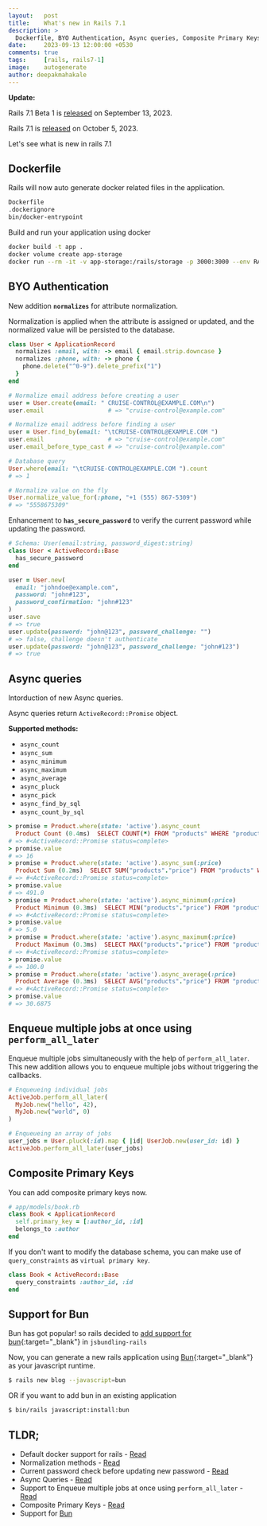 ```yaml
---
layout:   post
title:    What's new in Rails 7.1
description: >
  Dockerfile, BYO Authentication, Async queries, Composite Primary Keys, Bun support and more.
date:     2023-09-13 12:00:00 +0530
comments: true
tags:     [rails, rails7-1]
image:    autogenerate
author: deepakmahakale
---
```


**Update:**

Rails 7.1 Beta 1 is [released](https://edgeguides.rubyonrails.org/7_1_release_notes.html) on September 13, 2023.

Rails 7.1 is [released](https://rubyonrails.org/2023/10/5/Rails-7-1-0-has-been-released) on October 5, 2023.

Let's see what is new in rails 7.1

## Dockerfile

Rails will now auto generate docker related files in the application.

```sh
Dockerfile
.dockerignore
bin/docker-entrypoint
```

Build and run your application using docker

```sh
docker build -t app .
docker volume create app-storage
docker run --rm -it -v app-storage:/rails/storage -p 3000:3000 --env RAILS_MASTER_KEY=<your-config-master-key> app
```

<!--more-->

## BYO Authentication

New addition **`normalizes`** for attribute normalization.

Normalization is applied when the attribute is assigned or updated, and the normalized value will be persisted to the database.

```ruby
class User < ApplicationRecord
  normalizes :email, with: -> email { email.strip.downcase }
  normalizes :phone, with: -> phone {
    phone.delete("^0-9").delete_prefix("1")
  }
end

# Normalize email address before creating a user
user = User.create(email: " CRUISE-CONTROL@EXAMPLE.COM\n")
user.email                  # => "cruise-control@example.com"

# Normalize email address before finding a user
user = User.find_by(email: "\tCRUISE-CONTROL@EXAMPLE.COM ")
user.email                  # => "cruise-control@example.com"
user.email_before_type_cast # => "cruise-control@example.com"

# Database query
User.where(email: "\tCRUISE-CONTROL@EXAMPLE.COM ").count
# => 1

# Normalize value on the fly
User.normalize_value_for(:phone, "+1 (555) 867-5309")
# => "5558675309"
```

Enhancement to **`has_secure_password`** to verify the current password while updating the password.

```ruby
# Schema: User(email:string, password_digest:string)
class User < ActiveRecord::Base
  has_secure_password
end

user = User.new(
  email: "johndoe@example.com",
  password: "john#123",
  password_confirmation: "john#123"
)
user.save
# => true
user.update(password: "john@123", password_challenge: "")
# => false, challenge doesn't authenticate
user.update(password: "john@123", password_challenge: "john#123")
# => true
```

## Async queries
Intorduction of new Async queries.

Async queries return `ActiveRecord::Promise` object.

**Supported methods:**

- `async_count`
- `async_sum`
- `async_minimum`
- `async_maximum`
- `async_average`
- `async_pluck`
- `async_pick`
- `async_find_by_sql`
- `async_count_by_sql`

```ruby
> promise = Product.where(state: 'active').async_count
  Product Count (0.4ms)  SELECT COUNT(*) FROM "products" WHERE "products"."state" = $1  [["state", "active"]]
# => #<ActiveRecord::Promise status=complete>
> promise.value
# => 16
> promise = Product.where(state: 'active').async_sum(:price)
  Product Sum (0.2ms)  SELECT SUM("products"."price") FROM "products" WHERE "products"."state" = $1  [["state", "active"]]
# => #<ActiveRecord::Promise status=complete>
> promise.value
# => 491.0
> promise = Product.where(state: 'active').async_minimum(:price)
  Product Minimum (0.3ms)  SELECT MIN("products"."price") FROM "products" WHERE "products"."state" = $1  [["state", "active"]]
# => #<ActiveRecord::Promise status=complete>
> promise.value
# => 5.0
> promise = Product.where(state: 'active').async_maximum(:price)
  Product Maximum (0.3ms)  SELECT MAX("products"."price") FROM "products" WHERE "products"."state" = $1  [["state", "active"]]
# => #<ActiveRecord::Promise status=complete>
> promise.value
# => 100.0
> promise = Product.where(state: 'active').async_average(:price)
  Product Average (0.3ms)  SELECT AVG("products"."price") FROM "products" WHERE "products"."state" = $1  [["state", "active"]]
# => #<ActiveRecord::Promise status=complete>
> promise.value
# => 30.6875
```

## Enqueue multiple jobs at once using `perform_all_later`

Enqueue multiple jobs simultaneously with the help of `perform_all_later`.
This new addition allows you to enqueue multiple jobs without triggering the callbacks.

```ruby
# Enqueueing individual jobs
ActiveJob.perform_all_later(
  MyJob.new("hello", 42),
  MyJob.new("world", 0)
)

# Enqueueing an array of jobs
user_jobs = User.pluck(:id).map { |id| UserJob.new(user_id: id) }
ActiveJob.perform_all_later(user_jobs)
```
## Composite Primary Keys

You can add composite primary keys now.

```ruby
# app/models/book.rb
class Book < ApplicationRecord
  self.primary_key = [:author_id, :id]
  belongs_to :author
end
```

If you don't want to modify the database schema,
you can make use of `query_constraints` as `virtual primary key`.

```ruby
class Book < ActiveRecord::Base
  query_constraints :author_id, :id
end
```

## Support for Bun

Bun has got popular!
so rails decided to
[add support for bun](https://github.com/rails/jsbundling-rails/pull/167){:target="_blank"}
in `jsbundling-rails`

Now, you can generate a new rails application using
[Bun](https://bun.sh){:target="_blank"}
as your javascript runtime.

```sh
$ rails new blog --javascript=bun
```

OR if you want to add bun in an existing application

```sh
$ bin/rails javascript:install:bun
```

## TLDR;

- Default docker support for rails - [Read](#dockerfile)
- Normalization methods - [Read](#byo-authentication)
- Current password check before updating new password - [Read](#byo-authentication)
- Async Queries - [Read](#async-queries)
- Support to Enqueue multiple jobs at once using `perform_all_later` - [Read](#enqueue-multiple-jobs-at-once-using-perform_all_later)
- Composite Primary Keys - [Read](#composite-primary-keys)
- Support for [Bun](#support-for-bun)
